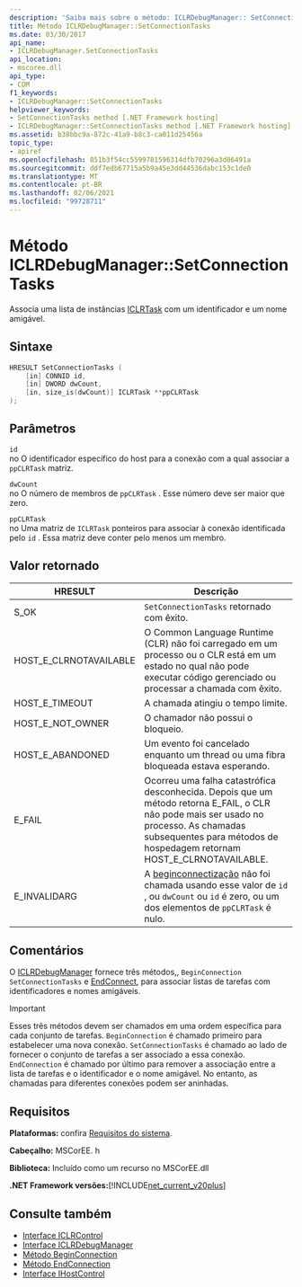 ```yaml
---
description: 'Saiba mais sobre o método: ICLRDebugManager:: SetConnectionTasks'
title: Método ICLRDebugManager::SetConnectionTasks
ms.date: 03/30/2017
api_name:
- ICLRDebugManager.SetConnectionTasks
api_location:
- mscoree.dll
api_type:
- COM
f1_keywords:
- ICLRDebugManager::SetConnectionTasks
helpviewer_keywords:
- SetConnectionTasks method [.NET Framework hosting]
- ICLRDebugManager::SetConnectionTasks method [.NET Framework hosting]
ms.assetid: b38bbc9a-872c-41a9-b8c3-ca011d25456a
topic_type:
- apiref
ms.openlocfilehash: 851b3f54cc5599781596314dfb70296a3d86491a
ms.sourcegitcommit: ddf7edb67715a5b9a45e3dd44536dabc153c1de0
ms.translationtype: MT
ms.contentlocale: pt-BR
ms.lasthandoff: 02/06/2021
ms.locfileid: "99728711"
---
```

# <a name="iclrdebugmanagersetconnectiontasks-method"></a>Método ICLRDebugManager::SetConnectionTasks

Associa uma lista de instâncias [ICLRTask](iclrtask-interface.md) com um identificador e um nome amigável.  
  
## <a name="syntax"></a>Sintaxe  
  
```cpp  
HRESULT SetConnectionTasks (  
    [in] CONNID id,  
    [in] DWORD dwCount,  
    [in, size_is(dwCount)] ICLRTask **ppCLRTask  
);  
```  
  
## <a name="parameters"></a>Parâmetros  

 `id`  
 no O identificador específico do host para a conexão com a qual associar a `ppCLRTask` matriz.  
  
 `dwCount`  
 no O número de membros de `ppCLRTask` . Esse número deve ser maior que zero.  
  
 `ppCLRTask`  
 no Uma matriz de `ICLRTask` ponteiros para associar à conexão identificada pelo `id` . Essa matriz deve conter pelo menos um membro.  
  
## <a name="return-value"></a>Valor retornado  
  
|HRESULT|Descrição|  
|-------------|-----------------|  
|S_OK|`SetConnectionTasks` retornado com êxito.|  
|HOST_E_CLRNOTAVAILABLE|O Common Language Runtime (CLR) não foi carregado em um processo ou o CLR está em um estado no qual não pode executar código gerenciado ou processar a chamada com êxito.|  
|HOST_E_TIMEOUT|A chamada atingiu o tempo limite.|  
|HOST_E_NOT_OWNER|O chamador não possui o bloqueio.|  
|HOST_E_ABANDONED|Um evento foi cancelado enquanto um thread ou uma fibra bloqueada estava esperando.|  
|E_FAIL|Ocorreu uma falha catastrófica desconhecida. Depois que um método retorna E_FAIL, o CLR não pode mais ser usado no processo. As chamadas subsequentes para métodos de hospedagem retornam HOST_E_CLRNOTAVAILABLE.|  
|E_INVALIDARG|A [beginconnectização](iclrdebugmanager-beginconnection-method.md) não foi chamada usando esse valor de `id` , ou `dwCount` ou `id` é zero, ou um dos elementos de `ppCLRTask` é nulo.|  
  
## <a name="remarks"></a>Comentários  

 O [ICLRDebugManager](iclrdebugmanager-interface.md) fornece três métodos,, `BeginConnection` `SetConnectionTasks` e [EndConnect](iclrdebugmanager-endconnection-method.md), para associar listas de tarefas com identificadores e nomes amigáveis.  
  
> [!IMPORTANT]
> Esses três métodos devem ser chamados em uma ordem específica para cada conjunto de tarefas. `BeginConnection` é chamado primeiro para estabelecer uma nova conexão. `SetConnectionTasks` é chamado ao lado de fornecer o conjunto de tarefas a ser associado a essa conexão. `EndConnection` é chamado por último para remover a associação entre a lista de tarefas e o identificador e o nome amigável. No entanto, as chamadas para diferentes conexões podem ser aninhadas.  
  
## <a name="requirements"></a>Requisitos  

 **Plataformas:** confira [Requisitos do sistema](../../get-started/system-requirements.md).  
  
 **Cabeçalho:** MSCorEE. h  
  
 **Biblioteca:** Incluído como um recurso no MSCorEE.dll  
  
 **.NET Framework versões:**[!INCLUDE[net_current_v20plus](../../../../includes/net-current-v20plus-md.md)]  
  
## <a name="see-also"></a>Consulte também

- [Interface ICLRControl](iclrcontrol-interface.md)
- [Interface ICLRDebugManager](iclrdebugmanager-interface.md)
- [Método BeginConnection](iclrdebugmanager-beginconnection-method.md)
- [Método EndConnection](iclrdebugmanager-endconnection-method.md)
- [Interface IHostControl](ihostcontrol-interface.md)
